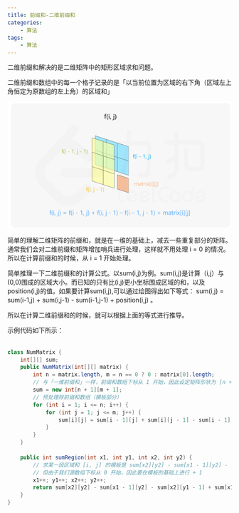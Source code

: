 ```yaml
---
title: 前缀和-二维前缀和
categories:
    - 算法
tags:
    - 算法
---
```


二维前缀和解决的是二维矩阵中的矩形区域求和问题。

二维前缀和数组中的每一个格子记录的是「以当前位置为区域的右下角（区域左上角恒定为原数组的左上角）的区域和」

![二维前缀和](/images/二维前缀和.png)

简单的理解二维矩阵的前缀和，就是在一维的基础上，减去一些重复部分的矩阵。通常我们会对二维前缀和矩阵增加哨兵进行处理，这样就不用处理 i = 0 的情况。所以在计算前缀和的时候，从 i = 1 开始处理。

简单推理一下二维前缀和的计算公式。以sum(i,j)为例。sum(i,j)是计算（i,j）与(0,0)围成的区域大小。而已知的只有比(i,j)更小坐标围成区域的和，以及position(i,j)的值。如果要计算sum(i,j),可以通过绘图得出如下等式：
sum(i,j) = sum(i-1,j) + sum(i,j-1) - sum(i-1,j-1) + position(i,j) 。

所以在计算二维前缀和的时候，就可以根据上面的等式进行推导。

示例代码如下所示：
```java

class NumMatrix {
    int[][] sum;
    public NumMatrix(int[][] matrix) {
        int n = matrix.length, m = n == 0 ? 0 : matrix[0].length;
        // 与「一维前缀和」一样，前缀和数组下标从 1 开始，因此设定矩阵形状为 [n + 1][m + 1]（模板部分）
        sum = new int[n + 1][m + 1];
        // 预处理除前缀和数组（模板部分）
        for (int i = 1; i <= n; i++) {
            for (int j = 1; j <= m; j++) {
                sum[i][j] = sum[i - 1][j] + sum[i][j - 1] - sum[i - 1][j - 1] + matrix[i - 1][j - 1];
            }
        }
    }

    public int sumRegion(int x1, int y1, int x2, int y2) {
        // 求某一段区域和 [i, j] 的模板是 sum[x2][y2] - sum[x1 - 1][y2] - sum[x2][y1 - 1] + sum[x1 - 1][y1 - 1];（模板部分）
        // 但由于我们源数组下标从 0 开始，因此要在模板的基础上进行 + 1
        x1++; y1++; x2++; y2++;
        return sum[x2][y2] - sum[x1 - 1][y2] - sum[x2][y1 - 1] + sum[x1 - 1][y1 - 1];
    }
}
```